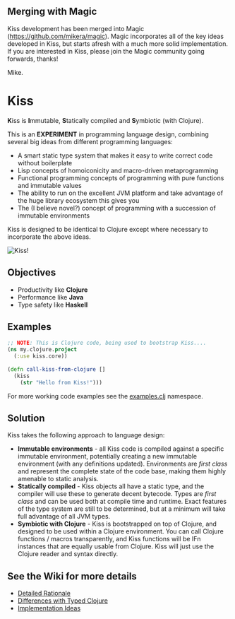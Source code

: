 ## Merging with Magic

Kiss development has been merged into Magic (https://github.com/mikera/magic). Magic incorporates all of the key ideas developed in Kiss, but starts afresh with a much more solid implementation. If you are interested in Kiss, please join the Magic community going forwards, thanks!

  Mike.

Kiss
====




<b>K</b>iss is <b>I</b>mmutable, <b>S</b>tatically compiled and <b>S</b>ymbiotic (with Clojure).

This is an **EXPERIMENT** in programming language design, combining several big ideas from different programming languages:

- A smart static type system that makes it easy to write correct code without boilerplate
- Lisp concepts of homoiconicity and macro-driven metaprogramming
- Functional programming concepts of programming with pure functions and immutable values
- The ability to run on the excellent JVM platform and take advantage of the huge library ecosystem this gives you
- The (I believe novel?) concept of programming with a succession of immutable environments

Kiss is designed to be identical to Clojure except where necessary to incorporate the above ideas.

![Kiss!](https://raw.github.com/mikera/kiss/master/src/main/resources/kiss.png)

## Objectives

 - Productivity like **Clojure**
 - Performance like **Java**
 - Type safety like **Haskell**


## Examples

```clojure
;; NOTE: This is Clojure code, being used to bootstrap Kiss....
(ns my.clojure.project
  (:use kiss.core))
  
(defn call-kiss-from-clojure []
  (kiss 
    (str "Hello from Kiss!")))
```

For more working code examples see the [examples.clj](https://github.com/mikera/kiss/blob/master/src/test/clojure/kiss/demo/example.clj) namespace.

## Solution

Kiss takes the following approach to language design:

 - **Immutable environments** - all Kiss code is compiled against a specific immutable environment, potentially creating a new immutable environment (with any definitions updated). Environments are *first class* and represent the complete state of the code base, making them highly amenable to static analysis.
 - **Statically compiled** - Kiss objects all have a static type, and the compiler will use these to generate decent bytecode. Types are *first class* and can be used both at compile time and runtime. Exact features of the type system are still to be determined, but at a minimum will take full advantage of all JVM types.
 - **Symbiotic with Clojure** - Kiss is bootstrapped on top of Clojure, and designed to be used within a Clojure environment. You can call Clojure functions / macros transparently, and Kiss functions will be IFn instances that are equally usable from Clojure. Kiss will just use the Clojure reader and syntax directly. 

## See the Wiki for more details

 - [Detailed Rationale](https://github.com/mikera/kiss/wiki/Rationale)
 - [Differences with Typed Clojure](https://github.com/mikera/kiss/wiki/Differences-with-Typed-Clojure)
 - [Implementation Ideas](https://github.com/mikera/kiss/wiki/Implementation-Ideas)

